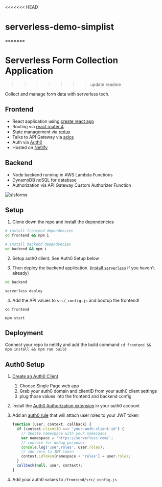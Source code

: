 <<<<<<< HEAD
# serverless-demo-simplist
=======
# Serverless Form Collection Application
>>>>>>> update readme

Collect and manage form data with serverless tech.

## Frontend

- React application using [create react app](https://github.com/facebookincubator/create-react-app)
- Routing via [react router 4](https://reacttraining.com/react-router/web/guides/philosophy)
- State management via [redux](https://redux.js.org/)
- Talks to API Gateway via [axios](https://github.com/axios/axios)
- Auth via [Auth0](https://auth0.com)
- Hosted on [Netlify](https://www.netlify.com/)

## Backend

- Node backend running in AWS Lambda Functions
- DynamoDB noSQL for database
- Authorization via API Gateway Custom Authorizer Function

![slsforms](https://user-images.githubusercontent.com/532272/34530669-bc0efe0c-f064-11e7-94fe-5a17b636d5f7.png)

## Setup

1. Clone down the repo and install the dependencies

  ```bash
  # install frontend dependencies
  cd frontend && npm i

  # install backend dependencies
  cd backend && npm i
  ```

2. Setup auth0 client. See Auth0 Setup below

3. Then deploy the backend application. ([install `serverless`](serverless.com/getting-started/) if you haven't already)

  ```bash
  cd backend

  serverless deploy
  ```

4. Add the API values to `src/_config.js` and bootup the frontend!

  ```
  cd frontend

  npm start
  ```

## Deployment

Connect your repo to netlify and add the build command `cd frontend && npm install && npm run build`  

## Auth0 Setup

1. [Create an Auth0 Client](https://manage.auth0.com/#/clients/create)

    1. Choose Single Page web app
    2. Grab your auth0 domain and clientID from your auth0 client settings
    3. plug those values into the frontend and backend config

2. Install the [Auth0 Authorization extension](https://manage.auth0.com/#/extensions) in your auth0 account

3. Add an [auth0 rule](https://manage.auth0.com/#/rules) that will attach user roles to your JWT token

    ```js
    function (user, context, callback) {
      if (context.clientID === 'your-auth-client-id') {
        // Update namespace with your namespace
        var namespace = 'https://serverless.com/';
        // console for debug purposes
        console.log('user.roles', user.roles);
        // add role to JWT token
        context.idToken[namespace + 'roles'] = user.roles;
      }
      callback(null, user, context);
    }
    ```

4. Add your auth0 values to `/frontend/src/_config.js`
